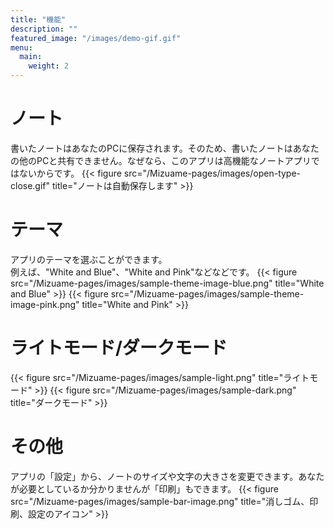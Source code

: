 ```yaml
---
title: "機能"
description: ""
featured_image: "/images/demo-gif.gif"
menu:
  main:
    weight: 2
---
```

# ノート
書いたノートはあなたのPCに保存されます。そのため、書いたノートはあなたの他のPCと共有できません。なぜなら、このアプリは高機能なノートアプリではないからです。
{{< figure src="/Mizuame-pages/images/open-type-close.gif" title="ノートは自動保存します" >}}

# テーマ
アプリのテーマを選ぶことができます。  
例えば、"White and Blue"、"White and Pink"などなどです。
{{< figure src="/Mizuame-pages/images/sample-theme-image-blue.png" title="White and Blue" >}}
{{< figure src="/Mizuame-pages/images/sample-theme-image-pink.png" title="White and Pink" >}}

# ライトモード/ダークモード
{{< figure src="/Mizuame-pages/images/sample-light.png" title="ライトモード" >}}
{{< figure src="/Mizuame-pages/images/sample-dark.png" title="ダークモード" >}}

# その他
アプリの「設定」から、ノートのサイズや文字の大きさを変更できます。あなたが必要としているか分かりませんが「印刷」もできます。
{{< figure src="/Mizuame-pages/images/sample-bar-image.png" title="消しゴム、印刷、設定のアイコン" >}}
